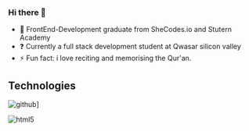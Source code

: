 ### Hi there 👋

 - 👯 FrontEnd-Development graduate from SheCodes.io and Stutern Academy
 - ❓ Currently a full stack development student at Qwasar silicon valley 
 - ⚡ Fun fact: i love reciting and memorising the Qur'an.

## Technologies

![github](https://img.shields.io/badge/GitHub-000000?style=for-the-badge&logo=GitHub&logoColor=white)]

![html5](https://img.shields.io/badge/html5-red?style=for-the-badge&logo=html5&logoColor=#E34F26)
